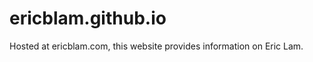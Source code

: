 ericblam.github.io
======================
Hosted at ericblam.com, this website provides information on Eric Lam.